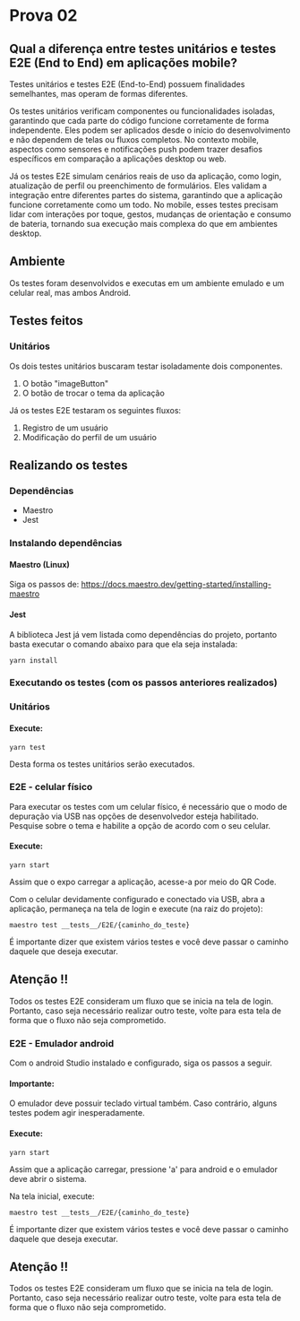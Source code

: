 # Prova 02

## Qual a diferença entre testes unitários e testes E2E (End to End) em aplicações mobile?

Testes unitários e testes E2E (End-to-End) possuem finalidades semelhantes, mas operam de formas diferentes.

Os testes unitários verificam componentes ou funcionalidades isoladas, garantindo que cada parte do código funcione corretamente de forma independente. Eles podem ser aplicados desde o início do desenvolvimento e não dependem de telas ou fluxos completos. No contexto mobile, aspectos como sensores e notificações push podem trazer desafios específicos em comparação a aplicações desktop ou web.

Já os testes E2E simulam cenários reais de uso da aplicação, como login, atualização de perfil ou preenchimento de formulários. Eles validam a integração entre diferentes partes do sistema, garantindo que a aplicação funcione corretamente como um todo. No mobile, esses testes precisam lidar com interações por toque, gestos, mudanças de orientação e consumo de bateria, tornando sua execução mais complexa do que em ambientes desktop.

## Ambiente

Os testes foram desenvolvidos e executas em um ambiente emulado e um celular real, mas ambos Android.

## Testes feitos

### Unitários

Os dois testes unitários buscaram testar isoladamente dois componentes.

1. O botão "imageButton"
2. O botão de trocar o tema da aplicação

Já os testes E2E testaram os seguintes fluxos:

1. Registro de um usuário
2. Modificação do perfil de um usuário

## Realizando os testes

### Dependências

- Maestro
- Jest

### Instalando dependências

#### Maestro (Linux)

Siga os passos de:
https://docs.maestro.dev/getting-started/installing-maestro

#### Jest

A biblioteca Jest já vem listada como dependências do projeto, portanto basta executar o comando abaixo para que ela seja instalada:
```
yarn install
```
### Executando os testes (com os passos anteriores realizados)

### Unitários

#### Execute:
```
yarn test
```

Desta forma os testes unitários serão executados.

### E2E - celular físico

Para executar os testes com um celular físico, é necessário que o modo de depuração via USB nas opções de desenvolvedor esteja habilitado. Pesquise sobre o tema e habilite a opção de acordo com o seu celular.

#### Execute:
```
yarn start
```

Assim que o expo carregar a aplicação, acesse-a por meio do QR Code.

Com o celular devidamente configurado e conectado via USB, abra a aplicação, permaneça na tela de login e execute (na raiz do projeto):

```
maestro test __tests__/E2E/{caminho_do_teste}
```
É importante dizer que existem vários testes e você deve passar o caminho daquele que deseja executar.

## Atenção !!

Todos os testes E2E consideram um fluxo que se inicia na tela de login. Portanto, caso seja necessário realizar outro teste, volte para esta tela de forma que o fluxo não seja comprometido.

### E2E - Emulador android

Com o android Studio instalado e configurado, siga os passos a seguir.

#### Importante:
O emulador deve possuir teclado virtual também. Caso contrário, alguns testes podem agir inesperadamente.

#### Execute:
```
yarn start
```
Assim que a aplicação carregar, pressione 'a' para android e o emulador deve abrir o sistema.

Na tela inicial, execute:
```
maestro test __tests__/E2E/{caminho_do_teste}
```
É importante dizer que existem vários testes e você deve passar o caminho daquele que deseja executar.

## Atenção !!

Todos os testes E2E consideram um fluxo que se inicia na tela de login. Portanto, caso seja necessário realizar outro teste, volte para esta tela de forma que o fluxo não seja comprometido.
